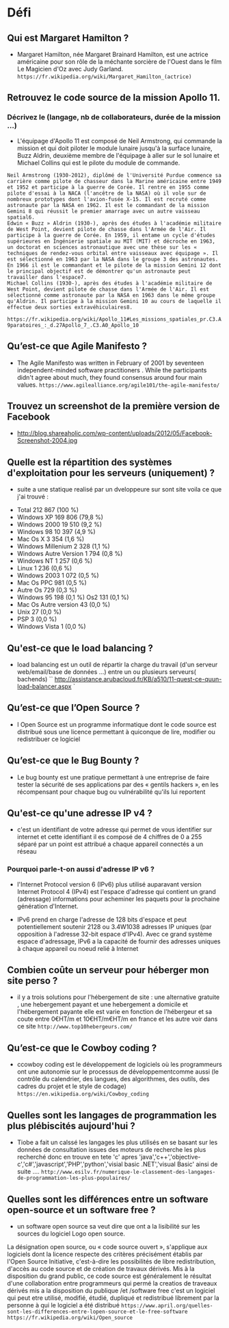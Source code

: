 # Défi


## Qui est Margaret Hamilton ?
- Margaret Hamilton, née Margaret Brainard Hamilton, est une actrice américaine   pour son rôle de la méchante sorcière de l'Ouest dans le film Le Magicien d'Oz avec Judy Garland.
`` https://fr.wikipedia.org/wiki/Margaret_Hamilton_(actrice) ``


## Retrouvez le code source de la mission Apollo 11.

### Décrivez le (langage, nb de collaborateurs, durée de la mission ...)
   - L'équipage d'Apollo 11 est composé de Neil Armstrong, qui commande la mission et qui doit piloter le module lunaire jusqu'à la surface lunaire, Buzz Aldrin, deuxième membre de l'équipage à aller sur le sol lunaire et Michael Collins qui est le pilote du module de commande.

    Neil Armstrong (1930-2012), diplômé de l'Université Purdue commence sa carrière comme pilote de chasseur dans la Marine américaine entre 1949 et 1952 et participe à la guerre de Corée. Il rentre en 1955 comme pilote d'essai à la NACA (l'ancêtre de la NASA) où il vole sur de nombreux prototypes dont l'avion-fusée X-15. Il est recruté comme astronaute par la NASA en 1962. Il est le commandant de la mission Gemini 8 qui réussit le premier amarrage avec un autre vaisseau spatial6.
    Edwin « Buzz » Aldrin (1930-), après des études à l'académie militaire de West Point, devient pilote de chasse dans l'Armée de l'Air. Il participe à la guerre de Corée. En 1959, il entame un cycle d'études supérieures en Ingénierie spatiale au MIT (MIT) et décroche en 1963, un doctorat en sciences astronautique avec une thèse sur les « techniques de rendez-vous orbital entre vaisseaux avec équipage ». Il est sélectionné en 1963 par la NASA dans le groupe 3 des astronautes. En 1966 il est le commandant et le pilote de la mission Gemini 12 dont le principal objectif est de démontrer qu'un astronaute peut travailler dans l'espace7.
    Michael Collins (1930-), après des études à l'académie militaire de West Point, devient pilote de chasse dans l'Armée de l'Air. Il est sélectionné comme astronaute par la NASA en 1963 dans le même groupe qu'Aldrin. Il participe à la mission Gemini 10 au cours de laquelle il effectue deux sorties extravéhiculaires8.
``https://fr.wikipedia.org/wiki/Apollo_11#Les_missions_spatiales_pr.C3.A9paratoires_:_d.27Apollo_7_.C3.A0_Apollo_10``


## Qu’est-ce que Agile Manifesto ?

- The Agile Manifesto was written in February of 2001 by seventeen independent-minded software practitioners . While the participants didn't agree about much, they found consensus around four main values.
``https://www.agilealliance.org/agile101/the-agile-manifesto/``
## Trouvez un screenshot de la première version de Facebook
- http://blog.shareaholic.com/wp-content/uploads/2012/05/Facebook-Screenshot-2004.jpg


## Quelle est la répartition des systèmes d'exploitation pour les serveurs (uniquement) ?
- suite a une statique realisé par un dveloppeure sur sont site voila ce que j'ai trouvé :
* Total 212 867 (100 %)
* Windows XP 169 806 (79,8 %)
* Windows 2000 19 510 (9,2 %)
* Windows 98 10 397 (4,9 %)
* Mac Os X 3 354 (1,6 %)
* Windows Millenium 2 328 (1,1 %)
* Windows Autre Version 1 794 (0,8 %)
* Windows NT 1 257 (0,6 %)
* Linux 1 236 (0,6 %)
* Windows 2003 1 072 (0,5 %)
* Mac Os PPC 981 (0,5 %)
* Autre Os 729 (0,3 %)
* Windows 95 198 (0,1 %)
Os2 131 (0,1 %)
* Mac Os Autre version 43 (0,0 %)
* Unix 27 (0,0 %)
* PSP 3 (0,0 %)
* Windows Vista 1 (0,0 %)


## Qu'est-ce que le load balancing ?
* load balancing est un outil de répartir la charge du travail (d'un serveur web/email/base de données ...) entre un ou plusieurs serveurs( bachends)
`` http://assistance.arubacloud.fr/KB/a510/11-quest-ce-quun-load-balancer.aspx `


## Qu’est-ce que l’Open Source ?
- l Open Source est un programme informatique dont le code source est distribué sous une licence permettant à quiconque de lire, modifier ou redistribuer ce logiciel


## Qu’est-ce que le Bug Bounty ?
- Le bug bounty est une pratique permettant à une entreprise de faire tester la sécurité de ses applications par des « gentils hackers », en les récompensant pour chaque bug ou vulnérabilité qu'ils lui reportent

## Qu'est-ce qu'une adresse IP v4 ?
- c'est un identifiant de votre  adresse qui permet de vous identifier sur internet  et cette identifiant il es composé de 4 chiffres de 0 a 255 séparé par un point est attribué a chaque appareil connectés a un réseau

### Pourquoi parle-t-on aussi d'adresse IP v6 ?
- l'Internet Protocol version 6 (IPv6) plus utilisé auparavant version Internet Protocol 4 (IPv4) est l'espace d'adresse qui contient un grand (adressage) informations pour acheminer les paquets pour la prochaine génération d'Internet.

- IPv6 prend en charge l'adresse de 128 bits d'espace et peut potentiellement soutenir 2128 ou 3.4W1038 adresses IP uniques (par opposition à l'adresse 32-bit espace d'IPv4). Avec ce grand système espace d'adressage, IPv6 a la capacité de fournir des adresses uniques à chaque appareil ou noeud relié à Internet

## Combien coûte un serveur pour héberger mon site perso ?
- il y a trois solutions pour l'hébergement de site : une alternative gratuite , une hebergement payant et une hebergement a domicile et l'hébergement payante elle est varie en fonction de l'hébergeur et sa coute entre 0€HT/m et 10€HT/m€HT/m en france et les autre voir dans ce site ``http://www.top10hebergeurs.com/``

## Qu’est-ce que le Cowboy coding ?
- ccowboy coding est le développement de logiciels où les programmeurs ont une autonomie sur le processus de développementcomme aussi  (le contrôle du calendrier, des langues, des algorithmes, des outils, des cadres du projet et le style de codage)
``https://en.wikipedia.org/wiki/Cowboy_coding``

## Quelles sont les langages de programmation les plus plébiscités aujourd'hui ?
- Tiobe a fait un calssé les langages les plus utilisés en se basant sur les données de consultation issues des moteurs de recherche les plus recherché 
donc en trouve en tete 'c' apres 'java','c++','objective-c','c#','javascript','PHP','python','visial basic .NET','visual Basic' ainsi de suite ....
``http://www.esilv.fr/numerique-le-classement-des-langages-de-programmation-les-plus-populaires/``

## Quelles sont les différences entre un software open-source et un software free ?
- un software open source sa veut dire que ont a la lisibilité sur les sources du logiciel 
Logo open source.

La désignation open source, ou « code source ouvert », s'applique aux logiciels dont la licence respecte des critères précisément établis par l'Open Source Initiative, c'est-à-dire les possibilités de libre redistribution, d'accès au code source et de création de travaux dérivés. Mis à la disposition du grand public, ce code source est généralement le résultat d'une collaboration entre programmeurs qui permé la creatios de traveaux dérivés mis a la disposition du publique /et /software free c'est un logiciel qui peut etre utilisé, modifié, étudié, dupliqué et redistribué librement  par la personne à qui le logiciel a été distribué
``https://www.april.org/quelles-sont-les-differences-entre-lopen-source-et-le-free-software``
``https://fr.wikipedia.org/wiki/Open_source``